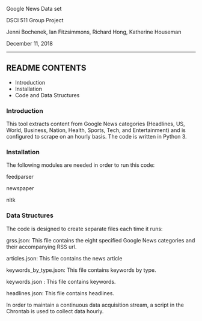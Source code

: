 Google News Data set

DSCI 511 Group Project

Jenni Bochenek, Ian Fitzsimmons, Richard Hong, Katherine Houseman

December 11, 2018

----------------------------------------------------------------------

## README CONTENTS

- Introduction
- Installation
- Code and Data Structures


### Introduction

This tool extracts content from Google News categories (Headlines, US, World, Business, Nation, Health, Sports, Tech, and Entertainment) and is configured to scrape on an hourly basis. The code is written in Python 3.

### Installation

The following modules are needed in order to run this code:

feedparser

newspaper

nltk


### Data Structures

The code is designed to create separate files each time it runs:

grss.json: This file contains the eight specified Google News categories and their accompanying RSS url.

articles.json: This file contains the news article

keywords\_by\_type.json: This file contains keywords by type.

keywords.json : This file contains keywords.

headlines.json: This file contains headlines.

In order to maintain a continuous data acquisition stream, a script in the Chrontab is used to collect data hourly.

